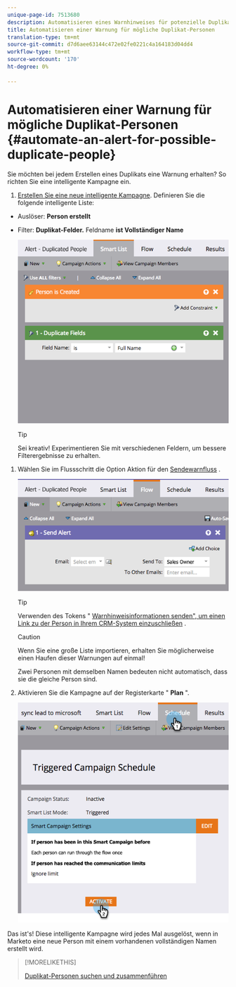 ```yaml
---
unique-page-id: 7513680
description: Automatisieren eines Warnhinweises für potenzielle Duplikat-Personen - Marketing-Dokumente - Produktdokumentation
title: Automatisieren einer Warnung für mögliche Duplikat-Personen
translation-type: tm+mt
source-git-commit: d7d6aee63144c472e02fe0221c4a164183d04dd4
workflow-type: tm+mt
source-wordcount: '170'
ht-degree: 0%

---
```



# Automatisieren einer Warnung für mögliche Duplikat-Personen {#automate-an-alert-for-possible-duplicate-people}

Sie möchten bei jedem Erstellen eines Duplikats eine Warnung erhalten? So richten Sie eine intelligente Kampagne ein.

1. [Erstellen Sie eine neue intelligente Kampagne](/help/marketo/product-docs/core-marketo-concepts/smart-campaigns/creating-a-smart-campaign/create-a-new-smart-campaign.md). Definieren Sie die folgende intelligente Liste:

* Auslöser: **Person erstellt**
* Filter: **Duplikat-Felder.** Feldname **ist Vollständiger Name**

   ![](assets/image2017-3-27-8-3a22-3a4.png)

   >[!TIP]
   >
   >Sei kreativ! Experimentieren Sie mit verschiedenen Feldern, um bessere Filterergebnisse zu erhalten.

1. Wählen Sie im Flussschritt die Option Aktion für den [Sendewarnfluss](/help/marketo/product-docs/core-marketo-concepts/smart-campaigns/flow-actions/send-alert.md) .

   ![](assets/image2017-3-27-8-3a24-3a8.png)

   >[!TIP]
   >
   >Verwenden des Tokens &quot; [Warnhinweisinformationen senden&quot;, um einen Link zu der Person in Ihrem CRM-System einzuschließen](/help/marketo/product-docs/email-marketing/general/using-tokens/use-the-send-alert-info-token.md) .

   >[!CAUTION]
   >
   >Wenn Sie eine große Liste importieren, erhalten Sie möglicherweise einen Haufen dieser Warnungen auf einmal!
   >
   >Zwei Personen mit demselben Namen bedeuten nicht automatisch, dass sie die gleiche Person sind.

1. Aktivieren Sie die Kampagne auf der Registerkarte &quot; **Plan** &quot;.

   ![](assets/image2017-3-27-8-3a24-3a37.png)

Das ist&#39;s! Diese intelligente Kampagne wird jedes Mal ausgelöst, wenn in Marketo eine neue Person mit einem vorhandenen vollständigen Namen erstellt wird.

>[!MORELIKETHIS]
>
>[Duplikat-Personen suchen und zusammenführen](/help/marketo/product-docs/core-marketo-concepts/smart-lists-and-static-lists/managing-people-in-smart-lists/find-and-merge-duplicate-people.md)
